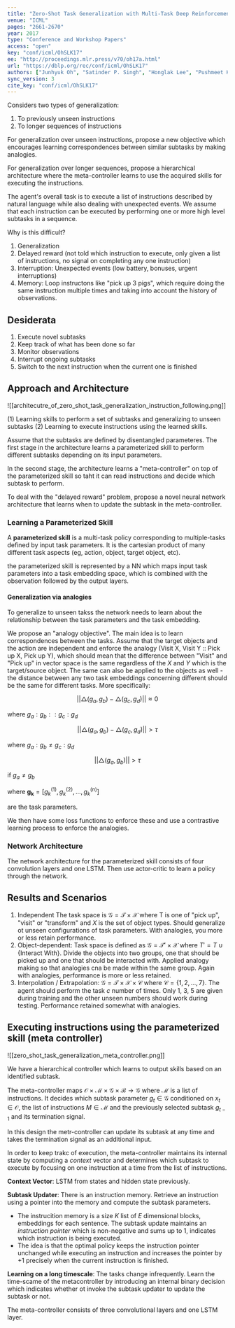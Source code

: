 ```yaml
---
title: "Zero-Shot Task Generalization with Multi-Task Deep Reinforcement Learning."
venue: "ICML"
pages: "2661-2670"
year: 2017
type: "Conference and Workshop Papers"
access: "open"
key: "conf/icml/OhSLK17"
ee: "http://proceedings.mlr.press/v70/oh17a.html"
url: "https://dblp.org/rec/conf/icml/OhSLK17"
authors: ["Junhyuk Oh", "Satinder P. Singh", "Honglak Lee", "Pushmeet Kohli"]
sync_version: 3
cite_key: "conf/icml/OhSLK17"
---
```


Considers two types of generalization:
1. To previously unseen instructions
2. To longer sequences of instructions

For generalization over unseen instructions, propose a new objective which encourages learning correspondences between similar subtasks by making analogies.

For generalization over longer sequences, propose a hierarchical architecture where the meta-controller learns to use the acquired skills for executing the instructions.

The agent's overall task is to execute a list of instructions described by natural language while also dealing with unexpected events. We assume that each instruction can be executed by performing one or more high level subtasks in a sequence.

Why is this difficult?
1. Generalization
2. Delayed reward (not told which instruction to execute, only given a list of instructions, no signal on completing any one instruction)
3. Interruption: Unexpected events (low battery, bonuses, urgent interruptions)
4. Memory: Loop instructons like "pick up 3 pigs", which require doing the same instruction multiple times and taking into account the history of observations.


## Desiderata

1. Execute novel subtasks
2. Keep track of what has been done so far
3. Monitor observations
4. Interrupt ongoing subtasks
5. Switch to the next instruction when the current one is finished

## Approach and Architecture

![[architecutre_of_zero_shot_task_generalization_instruction_following.png]]


(1) Learning skills to perform a set of subtasks and generalizing to unseen subtasks
(2) Learning to execute instructions using the learned skills.

Assume that the subtasks are defined by disentangled parameteres. The first stage in the architecture learns a parameterized skill to perform different subtasks depending on its input parameters.

In the second stage, the architecture learns a "meta-controller" on top of the parameterized skill so taht it can read instructions and decide which subtask to perform.

To deal with the "delayed reward" problem, propose a novel neural network architecture that learns when to update the subtask in the meta-controller.

### Learning a Parameterized Skill

A **parameterized skill** is a multi-task policy corresponding to multiple-tasks defined by input task parameters. It is the cartesian product of many different task aspects (eg, action, object, target object, etc).

the parameterized skill is represented by a NN which maps input task parameters into a task embedding space, which is combined with the observation followed by the output layers.

#### Generalization via analogies

To generalize to unseen takss the network needs to learn about the relationship between the task parameters and the task embedding.

We propose an "analogy objective". The main idea is to learn correspondences between the tasks. Assume that the target objects and the action are independent and enforce the analogy (Visit X, Visit Y :: Pick up X, Pick up Y), which should mean that the difference between "Visit" and "Pick up" in vector space is the same regardless of the $X$ and $Y$  which is the target/source object. The same can also be applied to the objects as well - the distance between any two task embeddings concerning different should be the same for different tasks. More specifically:

$$
||\triangle(g_a, g_b) - \triangle (g_c, g_d)|| \approx 0
$$

where $g_a : g_b :: g_c : g_d$

$$
||\triangle(g_a, g_b) - \triangle (g_c, g_d)|| > \tau
$$

where $g_a : g_b \ne g_c : g_d$

$$
||\triangle(g_a, g_b)|| > \tau
$$

if $g_a \ne g_b$

where $\mathbf{g_k} = [g^{(1)}_k, g^{(2)}_k, ..., g^{(n)}_k]$

are the task parameters.

We then have some loss functions to enforce these and use a contrastive learning process to enforce the analogies.


### Network Architecture

The network architecture for the parameterized skill consists of four convolution layers and one LSTM. Then use actor-critic to learn a policy through the network.


## Results and Scenarios

1. Independent The task space is $\mathcal{G} = \mathcal{T} \times \mathcal{X}$ where T is  one of "pick up", "visit" or "transform" and $X$ is the set of object types. Should generalize ot unseen configurations of task parameters. With analogies, you more or less retain performance.
2. Object-dependent: Task space is defined as $\mathcal{G} = \mathcal{T}' \times \mathcal{X}$ where $T' = T \cup \{\text{Interact With}\}$. Divide the objects into two groups, one that should be picked up and one that should be interacted with. Applied analogy making so that analogies cna be made within the same group. Again with analogies, performance is more or less retained.
3. Interpolation / Extrapolation: $\mathcal{G} = \mathcal{T} \times \mathcal{X} \times \mathcal{C}$ where $\mathcal{C} = \{1, 2, ..., 7\}$. The agent should perform the task $c$ number of times. Only 1, 3, 5 are given during training and the other unseen numbers should work during testing. Performance retained somewhat with analogies.


## Executing instructions using the parameterized skill (meta controller)

![[zero_shot_task_generalization_meta_controller.png]]


We have a hierarchical controller which learns to output skills based on an identified subtask.

The meta-controller maps $\mathcal{O} \times \mathcal{M} \times \mathcal{G} \times \mathcal{B} \to \mathcal{G}$  where $\mathcal{M}$ is a list of instructions. It decides which subtask parameter $g_t \in \mathcal{G}$ conditioned on $x_t \in \mathcal{O}$, the list of instructions $M \in \mathcal{M}$ and the previously selected subtask $g_{t - 1}$ and its termination signal.

In this design the metr-controller can update its subtask at any time and takes the termination signal as an additional input.

In order to keep trakc of execution, the meta-controller maintains its internal state by computing a *context* vector and determines which subtask to execute by focusing on one instruction at a time from the list of instructions.

**Context Vector**: LSTM from states and hidden state previously.


**Subtask Updater**: There is an instruction memory. Retrieve an instruction using a pointer into the memory and compute the subtask parameters.

 - The instrucition memory is a size $K$ list of $E$ dimensional blocks, embeddings for each sentence. The subtask update maintains an *instruction pointer* which is non-negative and sums up to 1, indicates which instruction is being executed.
 - The idea is that the optimal policy keeps the instruction pointer unchanged while executing an instruction and increases the pointer by +1 precisely when the current instruction is finished.

**Learning on a long timescale**: The tasks change infrequently. Learn the time-scame of the metacontroller by introducing an internal binary decision which indicates whether ot invoke the subtask updater to update the subtask or not.

The meta-controller consists of three convolutional layers and one LSTM layer.